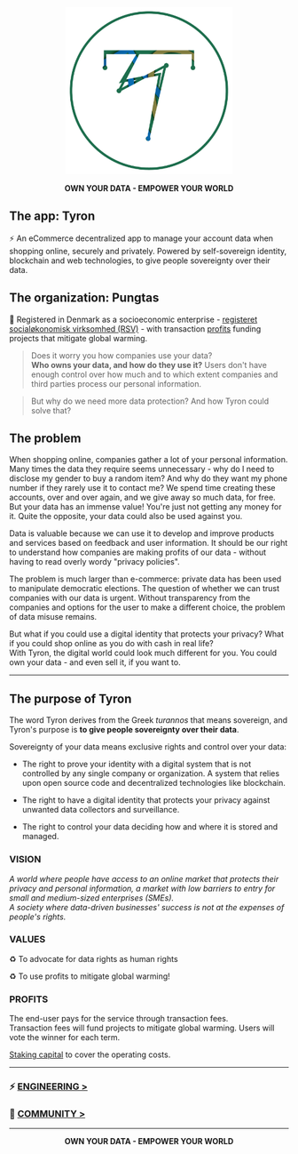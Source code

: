 <div style="text-align:center"><img src="/design&marketing/files/logoVersion_1/Tyron logotipo 1080x1080 sin fondo.png" alt="tyron" title="tyron's logo version_1" width="300" height="300"/></div><div style="text-align:center">
 <p><b>OWN YOUR DATA - EMPOWER YOUR WORLD</b></p>
</div>

## The app: Tyron
:zap: An eCommerce decentralized app to manage your account data when shopping online, securely and privately. Powered by self-sovereign identity, blockchain and web technologies, to give people sovereignty over their data.

## The organization: Pungtas
:high_brightness: Registered in Denmark as a socioeconomic enterprise - [registeret socialøkonomisk virksomhed (RSV)](https://github.com/pungtas/tyron/blob/master/partnerships%26compliance/files/incorporation.md) - with transaction [profits](#profits) funding projects that mitigate global warming.

> Does it worry you how companies use your data?  
> **Who owns your data, and how do they use it?** Users don't have enough control over how much and to which extent companies and third parties process our personal information.  

> But why do we need more data protection? And how Tyron could solve that?

## The problem
When shopping online, companies gather a lot of your personal information. Many times the data they require seems unnecessary - why do I need to disclose my gender to buy a random item? And why do they want my phone number if they rarely use it to contact me? We spend time creating these accounts, over and over again, and we give away so much data, for free. But your data has an immense value! You're just not getting any money for it. Quite the opposite, your data could also be used against you. 

Data is valuable because we can use it to develop and improve products and services based on feedback and user information. It should be our right to understand how companies are making profits of our data - without having to read overly wordy "privacy policies".

The problem is much larger than e-commerce: private data has been used to manipulate democratic elections. The question of whether we can trust companies with our data is urgent. Without transparency from the companies and options for the user to make a different choice, the problem of data misuse remains. 

But what if you could use a digital identity that protects your privacy? What if you could shop online as you do with cash in real life?  
With Tyron, the digital world could look much different for you. You could own your data - and even sell it, if you want to.

---

## The purpose of Tyron
The word Tyron derives from the Greek _turannos_ that means sovereign, and Tyron's purpose is **to give people sovereignty over their data**.

Sovereignty of your data means exclusive rights and control over your data:
- The right to prove your identity with a digital system that is not controlled by any single company or organization. A system that relies upon open source code and decentralized technologies like blockchain.

- The right to have a digital identity that protects your privacy against unwanted data collectors and surveillance.

- The right to control your data deciding how and where it is stored and managed.

### VISION
*A world where people have access to an online market that protects their privacy and personal information, a market with low barriers to entry for small and medium-sized enterprises (SMEs).  
A society where data-driven businesses' success is not at the expenses of people's rights.*

### VALUES
:recycle: To advocate for data rights as human rights

:recycle: To use profits to mitigate global warming!

### PROFITS
The end-user pays for the service through transaction fees.  
Transaction fees will fund projects to mitigate global warming. Users will vote the winner for each term.

[Staking capital](https://github.com/pungtas/tyron/blob/master/community/contributors/economy&finance.md) to cover the operating costs. 

---

### :zap: [ENGINEERING >](/engineering/README.md)
### :high_brightness: [COMMUNITY >](/community/README.md) 

---

<div style="text-align:center">
 <p><b>OWN YOUR DATA - EMPOWER YOUR WORLD</b></p>
</div>
